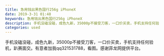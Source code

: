 ```yaml
---
title: 急用钱出黑色国行256g iPhoneX
date: 2019-3-31 01:48
keywords: 急用钱出黑色国行256g iPhoneX
description: 手机没磕没碰，成色九新，35000p不接受刀客，一口价买卖，手机支持任何验机，趴赛面交。有意者加我qq321531788，看图。感谢菲龙网提供平台。
categories: used
---
```

<td class="t_f" id="postmessage_3352796">

手机没磕没碰，成色九新，35000p不接受刀客，一口价买卖，手机支持任何验机，趴赛面交。有意者加我qq321531788，看图。感谢菲龙网提供平台。<br/>
</td>
